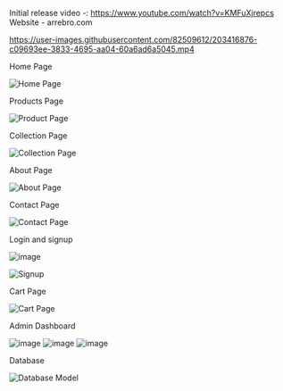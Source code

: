 Initial release video -: https://www.youtube.com/watch?v=KMFuXjrepcs
Website - arrebro.com

https://user-images.githubusercontent.com/82509612/203416876-c09693ee-3833-4695-aa04-60a6ad6a5045.mp4

Home Page


![Home Page](https://user-images.githubusercontent.com/82509612/203412830-8015f4c3-a93c-4425-a27c-0f01b9705886.png)

Products Page

![Product Page](https://user-images.githubusercontent.com/82509612/203412930-55ddd176-8097-4f74-a542-35e1a3577b03.png)

Collection Page

![Collection Page](https://user-images.githubusercontent.com/82509612/203413010-16193f44-a4db-4243-9c75-deb8c0acfdeb.png)

About Page

![About Page](https://user-images.githubusercontent.com/82509612/203413112-c6e699c5-4c1e-4851-98f4-ed762f3954b8.png)


Contact Page

![Contact Page](https://user-images.githubusercontent.com/82509612/203413179-b5fdd6f3-0bd6-449a-9c7d-bfd23f65d82a.png)

Login and signup

![image](https://user-images.githubusercontent.com/82509612/203413242-8c000b04-ff4f-46ba-9ceb-5fd1db19133d.png)

![Signup](https://user-images.githubusercontent.com/82509612/203413324-47e23ef2-328a-445e-922d-d42b93e69ea0.png)

Cart Page

![Cart Page](https://user-images.githubusercontent.com/82509612/203413388-8d247832-ee9c-4b76-aacf-54819c06a007.png)

Admin Dashboard

![image](https://user-images.githubusercontent.com/82509612/203413488-1d832511-7b67-468f-af1c-d24cfc736131.png)
![image](https://user-images.githubusercontent.com/82509612/203413508-fe4bd697-f559-480e-832e-5f6b27db67df.png)
![image](https://user-images.githubusercontent.com/82509612/203413561-49ff67af-789d-48cb-b647-592209125092.png)

Database

![Database Model](https://user-images.githubusercontent.com/82509612/203413611-d49a28b8-0c37-4d33-b4e0-30b03815e23a.png)





